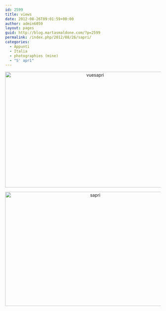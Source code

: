 ```yaml
---
id: 2599
title: views
date: 2012-08-26T09:01:59+00:00
author: admin6059
layout: pages
guid: http://blog.martasmaldone.com/?p=2599
permalink: /index.php/2012/08/26/sapri/
categories:
  - Appunti
  - Italia
  - photographies (mine)
  - "S' aprì"
---
```

<p style="text-align: center;">
  <img class="size-full wp-image-3776 aligncenter" src="http://blog.martasmaldone.eu/wp-content/uploads/2012/08/vuesapri-1.jpg" alt="vuesapri" width="567" height="374" srcset="http://blog.martasmaldone.eu/wp-content/uploads/2012/08/vuesapri-1.jpg 567w, http://blog.martasmaldone.eu/wp-content/uploads/2012/08/vuesapri-1-300x198.jpg 300w" sizes="(max-width: 567px) 100vw, 567px" />
</p>

<p style="text-align: center;">
  <img class="aligncenter size-full wp-image-3774" src="http://blog.martasmaldone.eu/wp-content/uploads/2012/08/sapri.jpg" alt="sapri" width="567" height="369" srcset="http://blog.martasmaldone.eu/wp-content/uploads/2012/08/sapri.jpg 567w, http://blog.martasmaldone.eu/wp-content/uploads/2012/08/sapri-300x195.jpg 300w" sizes="(max-width: 567px) 100vw, 567px" />
</p>